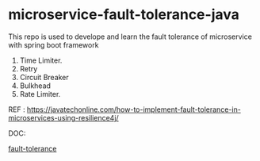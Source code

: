 # microservice-fault-tolerance-java

This repo is used to develope and learn the fault tolerance of microservice with spring boot framework

1. Time Limiter.
2. Retry
3. Circuit Breaker
4. Bulkhead
5. Rate Limiter.


REF :
https://javatechonline.com/how-to-implement-fault-tolerance-in-microservices-using-resilience4j/

DOC:

[fault-tolerance](https://github.com/VigneshbabuOfficial/programming-overview-interview-questions-answers/blob/main/microservice_overview_interview_qns_ans.md#fault-tolerance)
